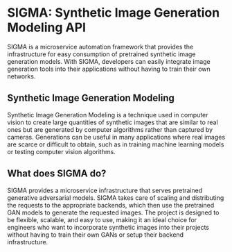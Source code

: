 # SIGMA: Synthetic Image Generation Modeling API

SIGMA is a microservice automation framework that provides the infrastructure for easy consumption of pretrained synthetic image generation models. With SIGMA, developers can easily integrate image generation tools into their applications without having to train their own networks.

## Synthetic Image Generation Modeling 

Synthetic Image Generation Modeling is a technique used in computer vision to create large quantities of synthetic images that are similar to real ones but are generated by computer algorithms rather than captured by cameras. Generations can be useful in many applications where real images are scarce or difficult to obtain, such as in training machine learning models or testing computer vision algorithms.

## What does SIGMA do?

SIGMA provides a microservice infrastructure that serves pretrained generative adversarial models. SIGMA takes care of scaling and distributing the requests to the appropriate backends, which then use the pretrained GAN models to generate the requested images. The project is designed to be flexible, scalable, and easy to use, making it an ideal choice for engineers who want to incorporate synthetic images into their projects without having to train their own GANs or setup their backend infrastructure.
